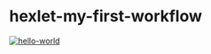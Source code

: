 # hexlet-my-first-workflow
[![hello-world](https://github.com/V1sandes/hexlet-my-first-workflow/actions/workflows/hello-world.yml/badge.svg)](https://github.com/V1sandes/hexlet-my-first-workflow/actions/workflows/hello-world.yml)
